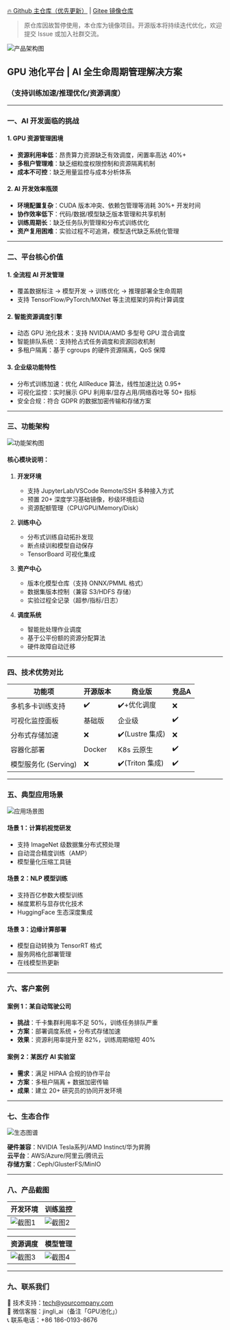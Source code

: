 [🔥 Github 主仓库（优先更新）](https://github.com/jingli1234/gpuchihua) | [Gitee 镜像仓库](https://gitee.com/jingli1234/gpuchihua)

> 原仓库因故暂停使用，本仓库为镜像项目。开源版本将持续迭代优化，欢迎提交 Issue 或加入社群交流。

![产品架构图](https://gitee.com/jingli1234/gpuchihua/raw/master/img/3.kaiyuan2tuili.jpg)

## GPU 池化平台 | AI 全生命周期管理解决方案  
### （支持训练加速/推理优化/资源调度）

---

### 一、AI 开发面临的挑战

#### 1. GPU 资源管理困境
- **资源利用率低**：昂贵算力资源缺乏有效调度，闲置率高达 40%+
- **多租户管理难**：缺乏细粒度权限控制和资源隔离机制
- **成本不可控**：缺乏用量监控与成本分析体系

#### 2. AI 开发效率瓶颈
- **环境配置复杂**：CUDA 版本冲突、依赖包管理等消耗 30%+ 开发时间
- **协作效率低下**：代码/数据/模型缺乏版本管理和共享机制
- **训练周期长**：缺乏任务队列管理和分布式训练优化
- **资产复用困难**：实验过程不可追溯，模型迭代缺乏系统化管理

---

### 二、平台核心价值

#### 1. 全流程 AI 开发管理
- 覆盖数据标注 → 模型开发 → 训练优化 → 推理部署全生命周期
- 支持 TensorFlow/PyTorch/MXNet 等主流框架的异构计算调度

#### 2. 智能资源调度引擎
- 动态 GPU 池化技术：支持 NVIDIA/AMD 多型号 GPU 混合调度
- 智能排队系统：支持抢占式任务调度和资源回收机制
- 多租户隔离：基于 cgroups 的硬件资源隔离，QoS 保障

#### 3. 企业级功能特性
- 分布式训练加速：优化 AllReduce 算法，线性加速比达 0.95+
- 可视化监控：实时展示 GPU 利用率/显存占用/网络吞吐等 50+ 指标
- 安全合规：符合 GDPR 的数据加密传输和存储方案

---

### 三、功能架构

![功能架构图](https://gitee.com/jingli1234/gpuchihua/raw/master/img/1.%E4%BA%A7%E5%93%81%E6%9E%B6%E6%9E%84%E5%9B%BE.jpg)

#### 核心模块说明：
1. **开发环境**  
   - 支持 JupyterLab/VSCode Remote/SSH 多种接入方式
   - 预置 20+ 深度学习基础镜像，秒级环境启动
   - 资源配额管理（CPU/GPU/Memory/Disk）

2. **训练中心**  
   - 分布式训练自动拓扑发现
   - 断点续训和模型自动保存
   - TensorBoard 可视化集成

3. **资产中心**  
   - 版本化模型仓库（支持 ONNX/PMML 格式）
   - 数据集版本控制（兼容 S3/HDFS 存储）
   - 实验过程全记录（超参/指标/日志）

4. **调度系统**  
   - 智能批处理作业调度
   - 基于公平份额的资源分配算法
   - 硬件故障自动迁移

---

### 四、技术优势对比

| 功能项               | 开源版本 | 商业版       | 竞品A      |
|----------------------|----------|--------------|------------|
| 多机多卡训练支持     | ✔️       | ✔️+优化调度   | ❌         |
| 可视化监控面板       | 基础版   | 企业级       | ✔️         |
| 分布式存储加速       | ❌       | ✔️(Lustre 集成)| ❌         |
| 容器化部署           | Docker   | K8s 云原生   | ✔️         |
| 模型服务化 (Serving) | ❌       | ✔️(Triton 集成)| ✔️        |

---

### 五、典型应用场景

![应用场景图](https://gitee.com/jingli1234/gpuchihua/raw/master/img/2.%E5%85%B8%E5%9E%8B%E5%BA%94%E7%94%A8%E5%9C%BA%E6%99%AF.png)

#### 场景 1：计算机视觉研发
- 支持 ImageNet 级数据集分布式预处理
- 自动混合精度训练（AMP）
- 模型量化压缩工具链

#### 场景 2：NLP 模型训练
- 支持百亿参数大模型训练
- 梯度累积与显存优化技术
- HuggingFace 生态深度集成

#### 场景 3：边缘计算部署
- 模型自动转换为 TensorRT 格式
- 服务网格化部署管理
- 在线模型热更新

---

### 六、客户案例

#### 案例 1：某自动驾驶公司
- **挑战**：千卡集群利用率不足 50%，训练任务排队严重
- **方案**：部署调度系统 + 分布式存储加速
- **效果**：资源利用率提升至 82%，训练周期缩短 40%

#### 案例 2：某医疗 AI 实验室
- **需求**：满足 HIPAA 合规的协作平台
- **方案**：多租户隔离 + 数据加密传输
- **成果**：建立 20+ 研究员的协同开发环境

---

### 七、生态合作

![生态图谱](https://gitee.com/jingli1234/gpuchihua/raw/master/img/4.gpu%E5%9B%BE%E6%A0%87.jpg)

**硬件兼容**：NVIDIA Tesla系列/AMD Instinct/华为昇腾  
**云平台**：AWS/Azure/阿里云/腾讯云  
**存储方案**：Ceph/GlusterFS/MinIO  

---

### 八、产品截图

| 开发环境                         | 训练监控                         |
|----------------------------------|----------------------------------|
| ![截图1](https://gitee.com/jingli1234/gpuchihua/raw/master/img/%E9%83%A8%E7%BD%B21.png) | ![截图2](https://gitee.com/jingli1234/gpuchihua/raw/master/img/%E9%83%A8%E7%BD%B22.png) |

| 资源调度                         | 模型管理                         |
|----------------------------------|----------------------------------|
| ![截图3](https://gitee.com/jingli1234/gpuchihua/raw/master/img/%E9%83%A8%E7%BD%B23.jpeg) | ![截图4](https://gitee.com/jingli1234/gpuchihua/raw/master/img/%E9%83%A8%E7%BD%B24.jpeg) |

---

### 九、联系我们

📧 技术支持：tech@yourcompany.com  
💬 微信客服：jingli_ai（备注「GPU池化」）  
📞 联系电话：+86 186-0193-8676  
